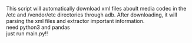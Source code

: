 This script will automatically download xml files aboult media codec in the /etc and /vendor/etc directories through adb. After downloading, it will parsing the xml files and extractor important information.  
need python3 and pandas  
just run main.py!!